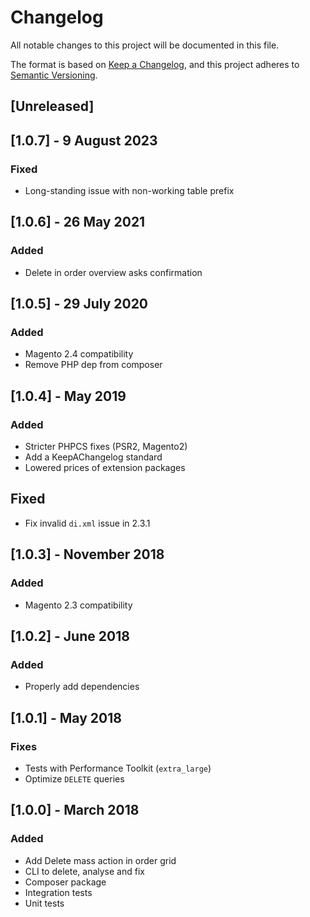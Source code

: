 # Changelog
All notable changes to this project will be documented in this file.

The format is based on [Keep a Changelog](https://keepachangelog.com/en/1.0.0/),
and this project adheres to [Semantic Versioning](https://semver.org/spec/v2.0.0.html).

## [Unreleased]

## [1.0.7] - 9 August 2023
### Fixed
- Long-standing issue with non-working table prefix

## [1.0.6] - 26 May 2021
### Added
- Delete in order overview asks confirmation

## [1.0.5] - 29 July 2020
### Added
- Magento 2.4 compatibility
- Remove PHP dep from composer

## [1.0.4] - May 2019
### Added
- Stricter PHPCS fixes (PSR2, Magento2)
- Add a KeepAChangelog standard
- Lowered prices of extension packages

## Fixed
- Fix invalid `di.xml` issue in 2.3.1

## [1.0.3] - November 2018
### Added
- Magento 2.3 compatibility

## [1.0.2] - June 2018
### Added
- Properly add dependencies

## [1.0.1] - May 2018
### Fixes
- Tests with Performance Toolkit (`extra_large`)
- Optimize `DELETE` queries

## [1.0.0] - March 2018
### Added
- Add Delete mass action in order grid
- CLI to delete, analyse and fix
- Composer package
- Integration tests
- Unit tests

